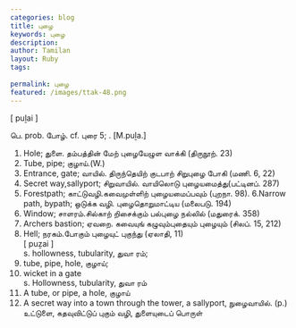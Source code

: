 ```yaml
---
categories: blog
title: புழை
keywords: புழை
description: 
author: Tamilan
layout: Ruby
tags: 
 
permalink: புழை
featured: /images/ttak-48.png
---
```

  
[ puḻai ]  
  
பெ. prob. போழ். cf. புரை 5; . [M.puḻa.]  
1. Hole; துளை. தம்பத்தின் மேற் புழையேழுள வாக்கி (திருநூற். 23)  
2. Tube, pipe; குழாய்.(W.)  
3. Entrance, gate; வாயில். திருந்தெயிற் குடபாற் சிறுபுழை போகி (மணி. 6, 22)  
4. Secret way,sallyport; சிறுவாயில். வாயிலொடு புழையமைத்து(பட்டினப். 287)  
5. Forestpath; காட்டுவழி.கவைமுள்ளிற் புழையமைப்பவும் (புறநா. 98). 6.Narrow path, bypath; ஒடுக்க வழி. புழைதொறுமாட்டிய (மலைபடு. 194)  
7. Window; சாளரம்.சில்காற் றிசைக்கும் பல்புழை நல்லில் (மதுரைக். 358)  
8. Archers bastion; ஏவறை. கவையுங் கழுவும்புதையும் புழையும் (சிலப். 15, 212)  
9. Hell; நரகம்.போகும் புழையுட் புகுந்து (ஏலாதி, 11)  
[ puẕai ]  
s. hollowness, tubularity, துவா ரம்;  
2. tube, pipe, hole, குழாய்;  
3. wicket in a gate  
s. Hollowness, tubularity, துவா ரம்  
2. A tube, or pipe, a hole, குழாய்  
3. A secret way into a town through the tower, a sallyport, நுழைவாயில். (p.)  
உட்டுளை, கதவுவிட்டுப் புகும் வழி, துளையுடைப் பொருள்